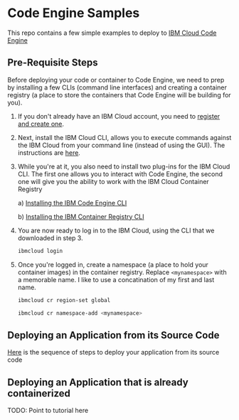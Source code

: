 # Code Engine Samples

This repo contains a few simple examples to deploy to [IBM Cloud Code Engine](https://www.ibm.com/cloud/code-engine)

## Pre-Requisite Steps

Before deploying your code or container to Code Engine, we need to prep by installing a few CLIs (command line interfaces) and creating a container registry (a place to store the containers that Code Engine will be building for you).

1. If you don't already have an IBM Cloud account, you need to [register and create one](https://cloud.ibm.com/registration).

2. Next, install the IBM Cloud CLI, allows you to execute commands against the IBM Cloud from your command line (instead of using the GUI). The instructions are [here](https://cloud.ibm.com/docs/cli?topic=cli-install-ibmcloud-cli).

3. While you're at it, you also need to install two plug-ins for the IBM Cloud CLI. The first one allows you to interact with Code Engine, the second one will give you the ability to work with the IBM Cloud Container Registry

    a) [Installing the IBM Code Engine CLI](https://cloud.ibm.com/docs/codeengine?topic=codeengine-install-cli)

    b) [Installing the IBM Container Registry CLI](https://cloud.ibm.com/docs/Registry?topic=Registry-registry_setup_cli_namespace)

4. You are now ready to log in to the IBM Cloud, using the CLI that we downloaded in step 3.

    ```bash
    ibmcloud login
    ```

5. Once you're logged in, create a namespace (a place to hold your container images) in the container registry. Replace `<mynamespace>` with a memorable name. I like to use a concatination of my first and last name.

    ```bash
    ibmcloud cr region-set global

    ibmcloud cr namespace-add <mynamespace>
    ```

## Deploying an Application from its Source Code

[Here](https://github.com/uwefassnacht/code-engine-samples/deploy-app-from-source/how-to-deploy-from-source.md) is the sequence of steps to deploy your application from its source code

## Deploying an Application that is already containerized

TODO: Point to tutorial here
